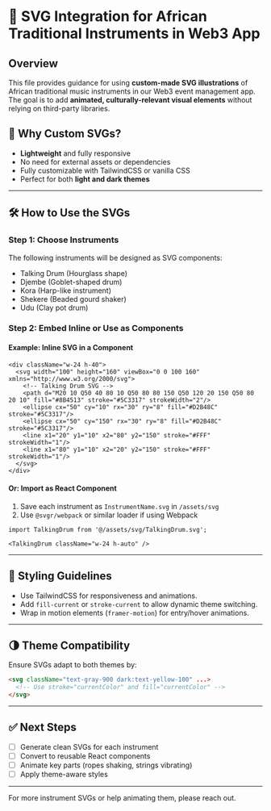 
# 🎨 SVG Integration for African Traditional Instruments in Web3 App

## Overview

This file provides guidance for using **custom-made SVG illustrations** of African traditional music instruments in our Web3 event management app. The goal is to add **animated, culturally-relevant visual elements** without relying on third-party libraries.

## 🎯 Why Custom SVGs?

- **Lightweight** and fully responsive
- No need for external assets or dependencies
- Fully customizable with TailwindCSS or vanilla CSS
- Perfect for both **light and dark themes**

---

## 🛠️ How to Use the SVGs

### Step 1: Choose Instruments
The following instruments will be designed as SVG components:

- Talking Drum (Hourglass shape)
- Djembe (Goblet-shaped drum)
- Kora (Harp-like instrument)
- Shekere (Beaded gourd shaker)
- Udu (Clay pot drum)

### Step 2: Embed Inline or Use as Components

#### Example: Inline SVG in a Component

```tsx
<div className="w-24 h-40">
  <svg width="100" height="160" viewBox="0 0 100 160" xmlns="http://www.w3.org/2000/svg">
    <!-- Talking Drum SVG -->
    <path d="M20 10 Q50 40 80 10 Q50 80 80 150 Q50 120 20 150 Q50 80 20 10" fill="#8B4513" stroke="#5C3317" strokeWidth="2"/>
    <ellipse cx="50" cy="10" rx="30" ry="8" fill="#D2B48C" stroke="#5C3317"/>
    <ellipse cx="50" cy="150" rx="30" ry="8" fill="#D2B48C" stroke="#5C3317"/>
    <line x1="20" y1="10" x2="80" y2="150" stroke="#FFF" strokeWidth="1"/>
    <line x1="80" y1="10" x2="20" y2="150" stroke="#FFF" strokeWidth="1"/>
  </svg>
</div>
```

#### Or: Import as React Component

1. Save each instrument as `InstrumentName.svg` in `/assets/svg`
2. Use `@svgr/webpack` or similar loader if using Webpack

```tsx
import TalkingDrum from '@/assets/svg/TalkingDrum.svg';

<TalkingDrum className="w-24 h-auto" />
```

---

## 🎨 Styling Guidelines

- Use TailwindCSS for responsiveness and animations.
- Add `fill-current` or `stroke-current` to allow dynamic theme switching.
- Wrap in motion elements (`framer-motion`) for entry/hover animations.

---

## 🌗 Theme Compatibility

Ensure SVGs adapt to both themes by:

```html
<svg className="text-gray-900 dark:text-yellow-100" ...>
  <!-- Use stroke="currentColor" and fill="currentColor" -->
</svg>
```

---

## ✅ Next Steps

- [ ] Generate clean SVGs for each instrument
- [ ] Convert to reusable React components
- [ ] Animate key parts (ropes shaking, strings vibrating)
- [ ] Apply theme-aware styles

---

For more instrument SVGs or help animating them, please reach out.
